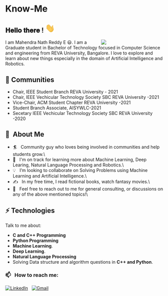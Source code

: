 # Know-Me
<h2> 𝐇𝐞𝐥𝐥𝐨 𝐭𝐡𝐞𝐫𝐞  ! <img src="https://raw.githubusercontent.com/ABSphreak/ABSphreak/master/gifs/Hi.gif" width="30px"></h2>

<img align='right' src='https://user-images.githubusercontent.com/5713670/87202985-820dcb80-c2b6-11ea-9f56-7ec461c497c3.gif' width='200"'>

I am Mahendra Nath Reddy E 😃. I am a Graduate student in Bachelor of Technology focused in Computer Science and engineering from REVA University, Bangalore. I love to explore and learn about new things especially in the domain of Artificial Intelligence and Robotics.

## 👯 Communities
* Chair, IEEE Student Branch REVA University - 2021
* Chair, IEEE Vechicular Technology Society SBC REVA University -2021
* Vice-Chair, ACM Student Chapter REVA University -2021
* Student Branch Associate, AISYWLC-2021
* Secetary IEEE Vechicular Technology Society SBC REVA University -2020



## 🧐 &nbsp;About Me

- 🏄‍ &nbsp; Community guy who loves being involved in communities and help students grow.\
- 🌱 &nbsp; I'm on track for learning more about Machine Learning, Deep Learing, Natural Language Processing and Robotics.\
- 💡 &nbsp; I’m looking to collaborate on Solving Problems using Machine Learning and Artificial Intelligence.\
- ✍️ &nbsp; In my free time, I read fictional books, watch fantasy movies.\
- 💬 &nbsp; Feel free to reach out to me for general consulting, or discussions on any of the above mentioned topics!\

## ⚡ Technologies
Talk to me about:
- **C and C++ Programming**
- **Python Programming**
- **Machine Learning**.
- **Deep Learning**.
- **Natural Language Processing**
- Solving Data structure and algorithm questions in **C++ and Python**.


<!--

## Hello World!! 🤔
- 💬 Ask me about anything an everything.
- 📫 Read my blogs: [Harsh Blog](https://medium.com/).
- 🎯 Portfolio site: [Portfolio](l).
-->

### 📫 &nbsp; How to reach me:


<a href="https://www.linkedin.com/in/mahendranath-reddy-e/"><img alt="LinkedIn" src="https://img.shields.io/badge/linkedin%20-%230077B5.svg?&style=flat&logo=linkedin&logoColor=white"/></a> &nbsp;
<a href="mailto:ml.mahendranath@gmail.com"><img alt="Gmail" src="https://img.shields.io/badge/Gmail-D14836?style=flat&logo=gmail&logoColor=white" /></a> &nbsp;


